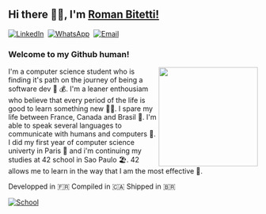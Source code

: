 ## Hi there 🙋‍♂️, I'm [Roman Bitetti!](https://github.com/romanbtt/)

[![LinkedIn](https://img.shields.io/badge/LinkedIn-Me-informational?style=social&logo=linkedin&logoColor=blue)](https://www.linkedin.com/in/roman-bitetti-566485195/)&nbsp;
[![WhatsApp](https://img.shields.io/badge/WhatsApp-Moi-informational?style=social&logo=whatsapp&logoColor=green)](https://wa.me/+33755648103/)&nbsp;
[![Email](https://img.shields.io/badge/Email-Mim-informational?style=social&logo=gmail&logoColor=red)](mailto:romanbtt@tutanota.com?subject=[GitHub])&nbsp;

### Welcome to my Github human! &nbsp;
<img src="https://media.giphy.com/media/XzYY9fZM6sNFe/giphy.gif" align="right" height="200" />

I'm a computer science student who is finding it's path on the journey of being a software dev 🤑 💰. I'm a leaner enthousiam who believe that every period of the life is good to learn something new 🤸‍♂️. I spare my life between France, Canada and Brasil 🛂. I'm able to speak several languages to communicate with humans and computers 🤖. I did my first year of computer science univerty in Paris 🥐 and i'm continuing my studies at 42 school in Sao Paulo 🏖️. 42 allows me to learn in the way that I am the most effective 🤯.

Developped in 🇫🇷 
Compiled in 🇨🇦 
Shipped in 🇧🇷 


[![School](https://img.shields.io/badge/School-SP-informational?style=plastic&logo=42&logoColor=red)](https://www.42.us.org/])

